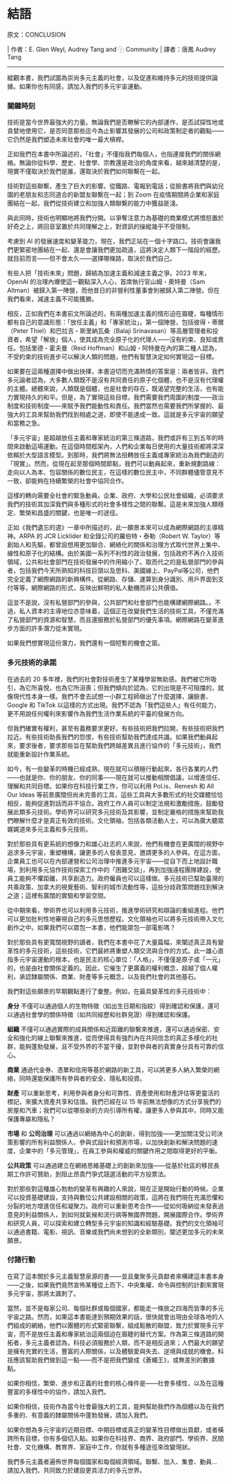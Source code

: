 # 結語

原文：CONCLUSION

| 作者：E. Glen Weyl, Audrey Tang and ⿻ Community
| 譯者：唐鳳 Audrey Tang

---

縱觀本書，我們試圖為崇尚多元主義的社會，以及促進和維持多元的技術提供論據。如果你也有同感，請加入我們的多元宇宙運動。

### 關鍵時刻

技術是當今世界最強大的力量。無論我們是否瞭解它的內部運作，是否試探性地或貪婪地使用它，是否同意那些迄今為止影響其發展的公司和政策制定者的觀點——它仍然是我們塑造未來社會的唯一最大槓桿。

正如我們在本書中所論述的，「社會」不僅指我們每個人，也指連接我們的關係網絡。無論你從科學、歷史、社會學、宗教還是政治的角度來看，越來越清楚的是，現實不僅取決於我們是誰，還取決於我們如何聯繫在一起。

技術對這些聯繫，產生了巨大的影響。從鐵路、電報到電話；從臉書將我們與幼兒園的老朋友和志同道合的新盟友聯繫在一起；到 Zoom 在疫情期間將企業和家庭團結在一起，我們從技術建立和加強人類聯繫的能力中獲益匪淺。

與此同時，技術也明顯地將我們分開。以爭奪注意力為基礎的商業模式將憤怒置於好奇之上，將回音室置於共同理解之上，對資訊的操縱幾乎不受限制。

考慮到 AI 的發展速度和變革能力，現在，我們正站在一個十字路口。技術會讓我們更緊密地團結在一起、還是會讓我們更加疏遠，這將決定人類下一階段的經歷。就目前而言——但不會太久——選擇哪條路，取決於我們自己。

有些人把「技術未來」問題，歸結為加速主義和減速主義之爭。2023 年末，OpenAI 的治理內爆使這一觀點深入人心，首席執行官山姆・奧特曼（Sam Altman）被歸入第一陣營，而他昔日的非營利性董事會則被歸入第二陣營。但在我們看來，減速主義不可能獲勝。

相反，正如我們在本書前文所論述的，有兩種加速主義的情形迫在眉睫，每種情形都有自己的意識形態：「放任主義」和「專家統治」。第一個陣營，包括彼得・蒂爾（Peter Thiel）和巴拉吉・斯里納瓦桑（Balaji Srinavasan）等高層管理者和投資者，希望「解放」個人，使其成為完全原子化的代理人——沒有約束、良知或責任。包括里德・霍夫曼（Reid Hoffman）和山姆・阿特曼在內的第二種人認為，不受約束的技術進步可以解決人類的問題，他們有智慧決定如何實現這一目標。

如果要在這兩種選擇中做出抉擇，本書迫切而充滿熱情的答案是：兩者皆非。我們多元論者認為，大多數人類既不是沒有共同責任的原子化個體，也不是沒有代理權的主體。總體來說，人類既是個體，也是社會的存在，既渴望完整的生活，也有能力實現持久的和平。但是，為了實現這些目標，我們需要我們周圍的制度——政治制度和技術制度——來賦予我們能動性和責任。我們當然也需要我們所掌握的、最強大的工具來幫助我們找到相處之道，即使不能達成一致。這就是多元宇宙的願望和當務之急。

「多元宇宙」是超越放任主義和專家統治的第三條道路，我們或許有三到五年的時間來啟動這場運動。在這個時間框架內，人們和企業每日使用的大量技術都將深深依賴於大型語言模型。到那時，我們將無法扭轉放任主義或專家統治為我們創造的「現實」。然而，從現在起至那個時間節點，我們可以動員起來，重新規劃路線：走向以人為本、包容關係的數位民主，在這樣的數位民主中，不同群體儘管意見不一致，卻能夠在持續繁榮的社會中協同合作。

這樣的轉向需要全社會的緊急動員。企業、政府、大學和公民社會組織，必須要求我們的技術其加深我們與多種形式的社會多樣性之間的聯繫。這是未來加強人類穩定、繁榮和昌盛的關鍵，也是唯一的途徑。

正如《我們遺忘的道》一章中所描述的，此一願景本來可以成為網際網路的主導精神。ARPA 的 JCR Licklider 和全錄公司的羅伯特・泰勒（Robert W. Taylor）等創始人和先驅，都曾設想用更加聯合、網絡化的關係和治理方式取代世界上集中、線性和原子化的結構。由於美國一系列不利性的政治發展，包括政府不再介入技術領域，公共和社會部門在技術發展中的作用縮小了。取而代之的是私營部門的參與者，包括我們今天所熟知的科技巨頭以及思科、美國線上、PayPal等公司，他們完全定義了網際網路的新興構件。從網路、存儲、運算到身分識別、用戶界面到支付等等，網際網路的形式，反映出鮮明的私人動機而非公共價值。

這並不是說，沒有私營部門的參與，公共部門和社會部門也能構建網際網路。。不過，私人資本的主導地位亦意味着，這個正在改變我們生活的技術工具，不僅充滿了私營部門的資源和智慧，而且還服務於私營部門的優先事項。網際網路在變革進步方面的許多潛力從未實現。

如果我們想實現這份潛力，我們還有一個短暫的機會之窗。

### 多元技術的承諾 

在過去的 20 多年裡，我們的社會對技術產生了某種學習無助感。我們被它所吸引，為它所喜悅，也為它所沮喪；但我們傾向於認為，它的出現是不可阻擋的，就像現代性本身一樣。我們不會去試想一小群工程師做出了什麼選擇，讓臉書、Google 和 TikTok 以這樣的方式出現。我們不認為「我們這些人」有任何能力，更不用說任何權利來影響作為我們生活作業系統的平臺的發展方向。

但我們確實有權利，甚至有義務要求更好。有些技術把我們拉開，有些技術把我們拉近。有些技術助長我們的怨恨，有些技術幫助我們達成共識。如果我們動員起來，要求後者，要求那些旨在幫助我們跨越差異且進行協作的「多元技術」，我們就能重新設計作業系統。

如今，有一些變革的時機已經成熟，現在就可以積極行動起來。各行各業的人們——也就是你、你的朋友、你的同事——現在就可以推動相關倡議，以增進信任、理解和共同目標。如果你在科技行業工作，你可以利用 Pol.is、Remesh 和 All Our Ideas 等前景廣闊但尚未完善的工具，這些工具與大多數形式的社交媒體恰恰相反，能夠促進對話而非不協合。政府工作人員可以制定法規和激勵措施，鼓勵發展此類多元技術。學術界可以研究多元技術及其影響，並制定嚴格的措施來幫助我們瞭解什麼才是真正有效的技術。文化領袖，包括各類活動人士，可以為廣大聽眾娓娓道來多元主義和多元技術。

對於那些具有更系統的想像力和雄心壯志的人來說，他們有機會在更廣闊的視野中追求多元宇宙，重塑機構，讓更多的人發表意見，邀請更多的人參與。在這方面，企業員工也可以在內部運營和公司治理中推進多元宇宙——從自下而上地設計職場，到利用多元協作技術探索工作中的「困難交談」，再到加強遠程團隊建設，使員工能夠不懼距離，共享創造力。政府僱員也可以這樣做。多元技術已幫助臺灣的共乘政策、加拿大的視覺藝術、智利的城市流動性等，這些分歧政策問題找到解決之道；這裡有廣闊的實驗和學習空間。

從中期來看，學術界也可以利用多元技術，推進學術研究和辯論的重組進程。他們可以更加批判性地審視自己的多元思想歷程。文化領袖也可以將多元技術帶入文化創作之中。如果我們可以眾包一本書，他們能眾包一部電影嗎？

對於那些具有更寬闊視野的讀者，我們在本書中花了大量篇幅，來闡述真正具有變革性的多元技術，這些技術，它們最終將重塑人類交流與合作的方式。此一雄心直指多元宇宙運動的根本，也是民主的核心單位：「人格」，不僅僅是原子或「一元」的，也是由社會關係定義的。因此，它催生了更廣義的權利概念，超越了個人權利，承認隸屬關係、商業、財產等多元概念，以及我們社會的其他基石。

我們對這些願景的早期觀點進行了彙整。例如，在最具變革性的多元技術中：

**身分** 不僅可以通過個人的生物特徵（如出生日期和指紋）得到確認和保護，還可以通過社會學的關係特徵（如共同經歷和社群見證）得到確認和保護。

**組織** 不僅可以通過實際的成員關係和近距離的聯繫來推進，還可以通過保密、安全和強化的線上聯繫來推進，從而使得具有強烈內在共同信念的真正多樣化的社群，能夠蓬勃發展，且不受外界的不當干擾，並對參與者的真實身分具有可靠的信心。

**商業** 通過代金券、憑單和信用等基於網路的新工具，可以將更多人納入繁榮的網絡，同時還能保護所有參與者的安全、隱私和投資。

**財產** 可以重新思考，利用參與者身分和可靠性、資產使用和財產評估等更靈活的標記，來擴大資產共享和估值。我們已經在以 15 年前無法想像的方式分享我們的房屋和汽車；我們可以從哪些新的方向引導所有權，讓更多人參與其中，同時又能保護專屬和隱私？

**市場** 和 **公司治理** 可以通過以網絡為中心的創新，得到加強——更加關注受公司決策影響的所有利益關係人、參與式設計和預測市場，以加快創新和解決問題的速度、企業中的「多元管理」，在員工參與和權威的關鍵作用之間取得更好的平衡。

**公共政策** 可以通過建立在網絡思維基礎上的創新來加強——從基於社區的移民長期工作許可贊助，到阻止昂貴鬥爭式競選活動的平方投票法。

對於那些對這種雄心勃勃的變革有興趣的人來說，現在正是開始行動的時候。企業可以投資基礎建設，支持與數位公共建設相關的政策，這將在我們現在充滿恐懼和分裂的地方增進信任和凝聚力。政府可以重新思考合作——從如何吸納從未發表過意見的利益關係人，到如何就氣候和流行病等無國界問題，開展國際合作。學術界和研究人員，可以探索和建立轉型多元宇宙的知識和經驗基礎。我們的文化領袖可以通過書籍、電影、視訊、音樂或我們尚未想到的全新類別，闡述更加多元的未來願景。

### 付諸行動

在寫了這本關於多元主義智慧泉源的書——並且彙聚多元貢獻者來構建這本書本身——之後，如果我們竟然宣佈某種從上而下、中央集權、命令與控制的計劃來實現多元宇宙，那將太諷刺了。

當然，並不是每家公司、每個社群或每個國家，都能走一條放之四海而皆準的多元宇宙之路。然而，如果這本書能達到預期效果的話，很快就會出現由全球各地的人們組成的網絡，他們以團體的形式緊密聯繫，組成鬆散的聯盟，致力於實現多元宇宙，而不是放任主義和專家統治這兩個迫在眉睫的替代方案。作為第三條道路的開拓者，多元主義者認為，科技必須服務於人類，而不是相反過來；人們最大的願望是擁有充實的生活，豐富的人際關係，以及體驗愛與失去、逆境與成就的機會。科技應該幫助我們做到這一點——而不是把我們變成《蒼蠅王》，或無差別的數據點。

如果你相信，繁榮、進步和正義的社會的核心條件是——社會多樣性，以及在這種豐富的多樣性中的協作，請加入我們。

如果你相信，技術作為當今社會最強大的工具，能夠幫助我們作為個體以及在我們多重的、有意義的隸屬關係中蓬勃發展，請加入我們。

如果你想為多元宇宙的近期目標、中期目標或真正的變革性目標做出貢獻，或者橫跨所有目標，你有多個切入點。如果你在科技界、商界、政府部門、學術界、民間社會、文化機構、教育界、家庭中工作，你就有多種途徑來改變現狀。

我們多元主義者遍佈世界每個國家和每個經濟領域。聯繫、加入、集會、動員... 請加入我們，共同致力於建設更具活力的多元世界。
